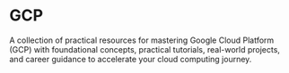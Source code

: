 # GCP
A collection of practical resources for mastering Google Cloud Platform (GCP) with foundational concepts, practical tutorials, real-world projects, and career guidance to accelerate your cloud computing journey.
